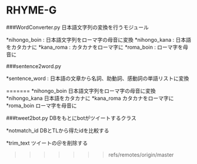 ﻿# RHYME-G

###WordConverter.py
日本語文字列の変換を行うモジュール

*nihongo_boin : 日本語文字列をローマ字の母音に変換
*nihongo_kana : 日本語をカタカナに
*kana_roma : カタカナをローマ字に
*roma_boin : ローマ字を母音に

###sentence2word.py

*sentence_word : 日本語の文章から名詞、助動詞、感動詞の単語リストに変換


=======
*nihongo_boin
日本語文字列をローマ字の母音に変換
*nihongo_kana
日本語をカタカナに
*kana_roma
カタカナをローマ字に
*roma_boin
ローマ字を母音に

###tweet2bot.py
DBをもとにbotがツイートするクラス

*notmatch_id
DBとTLから得たidを比較する

*trim_text
ツイートの＠を削除する
>>>>>>> refs/remotes/origin/master
